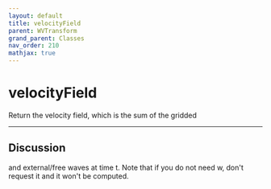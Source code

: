 ```yaml
---
layout: default
title: velocityField
parent: WVTransform
grand_parent: Classes
nav_order: 210
mathjax: true
---
```


#  velocityField

Return the velocity field, which is the sum of the gridded


---

## Discussion
and external/free waves at time t. Note that if you do not
  need w, don't request it and it won't be computed.
